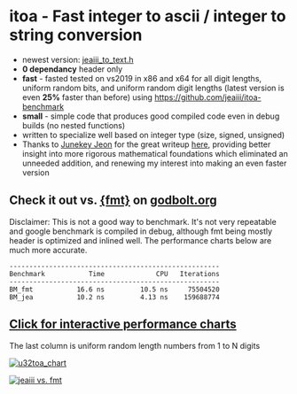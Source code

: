 # itoa - Fast integer to ascii / integer to string conversion
- newest version: [jeaiii_to_text.h](include/itoa/jeaiii_to_text.h)
- **0 dependancy** header only
- **fast** - fasted tested on vs2019 in x86 and x64 for all digit lengths, uniform random bits, and uniform random digit lengths (latest version is even **25%** faster than before) using https://github.com/jeaiii/itoa-benchmark
- **small** - simple code that produces good compiled code even in debug builds (no nested functions)
- written to specialize well based on integer type (size, signed, unsigned)
- Thanks to [Junekey Jeon](https://github.com/jk-jeon) for the great writeup [here](https://jk-jeon.github.io/posts/2022/02/jeaiii-algorithm/), providing better insight into more rigorous mathematical foundations which eliminated an unneeded addition, and renewing my interest into making an even faster version

## **Check it out vs. [{fmt}](https://github.com/fmtlib/fmt) on [godbolt.org](https://godbolt.org/#z:OYLghAFBqd5QCxAYwPYBMCmBRdBLAF1QCcAaPECAMzwBtMA7AQwFtMQByARg9KtQYEAysib0QXACx8BBAKoBnTAAUAHpwAMvAFYTStJg1DIApACYAQuYukl9ZATwDKjdAGFUtAK4sGe1wAyeAyYAHI%2BAEaYxCAAzFykAA6oCoRODB7evnrJqY4CQSHhLFEx8baY9vkMQgRMxASZPn4JdpgO6bX1BIVhkdFxrXUNTdlD3b3FpYMAlLaoXsTI7BzmscHI3lgA1CaxblEMyAgs9QDWAPSHx6fEZwB0CHvYJhoAghcX29qYTHj/F0IqCY2wAbgptlQWARXh8vggCAREgoQJ9gIQEF4Ivc0CwLj8/gCgUxYaSzOsjltMLt9lCCBdcYk6JhHs8yRTNl4duYzAikSjPsQmAB3e7ogiYiJeJRLWSMAg41B4gn/PCAohMC6nYKAylczDq4H436qgD6RHNmFUCqeZjMpPeaAYCgIVsSxG2XmCBAAbJJzdsWIsg8Q/RAvYI/QGEDNSQB2KzvbbJ7YIXYAVhesQAIqmaVnsNtYrE9om3im8wAqPa5jSqKhUdNcJhUdBxzDodPpgAcyGQ6ACpdhFbTJkzNbzbNiheLQ6TKbT1Zz2zryEkywiAE4qJhm930%2B107FB7EyyOM1nc6Pp88iyXT8OU8RMARFgxU3O3iY49mHXDtkKDDoEq2xcNsRCgRo2z4OK2wMP0xAQhAAB%2BXAaOY6bbKgVDbL8xyxu8rosIkBiunsbibEwCgQgAKqQnrOngwAhOg2yhLeLrEF4DhgmIXiYAo8ZnimLpMI4yDbE6Lpuh6qQAF6YAG8nUhO7EPvOyY0dBYkkumFjKWOv7qV%2BGmSQI0mqO6vHeAJEAEeWKbfsJFbJhGvr%2BgQ2x4DStaqN2cY%2BumkixGYXCtlucZHlwn4uSm/AehATBeEQ5g%2BtB2wgNpdQzLsCaPrFFZJRBHoTiGIZhtY1h4LGxkFS5RWoNs9DvhOJVmJhaExXVKYNdsEQ%2BQB2xfJ1xn5d1CjCoQxzbBAzX2d1jl5aZdWiEoK6ZaxE79RhkGln1z5MGcXULat1JcBtA3be12yblB1i7ae%2B2/EdtULZJVHUmYF1bbs123XdliQehj0RAdL3Od1p1Ft9y5XZh/0AxYQPA0joPPcdkMfdskgw7mcM3RohOI8jKNPYdGMrVj6a431v3w0ThO/UjaEM3taPk69J1Yz6NP4wjRNMyThNs2DFMFVDca83TBMM4z90s7LIvo5zmNrd2Us7fzDOCwrisg6LKuU2tm4a9dsSy9r35uELrP68rEN1d%2Bv7LYtzsOcmTvxkZZawlJrqWR6oJ8QJ5FuSF5r0ZIGibj6t6AcBLCmkHNmCXlP6fmsWA0CE2zZm8NHlvHSpJ8HCj3OgOljhYeCVYDO1F4nyf8WXBnpm7vsIPU4FWjCekhYZGfvKJ4lgqgeCsRYACypoEhA1wnOcIAgF0ZFmGlw%2BYPZTljcpAbeROKNjfFM29aaGXbBv82LQ7KYqv8S8Wv7BCmlQxDF96mDANEEBP/RecFzVG%2ByZ563DOEvbMqBQioAIAAeUSI4FgeAFIQA0IAsant3gYJMm8YeeAJKgjHhPaedI56MBuIvZedRV7ryoZvISO8kGKU8vvZch9TLH0SslRqZ9MqX3QUtd2Lk6RL3iqcZ%2BRAf493ogAMUnjRU0bgYGT2UAASQCNgCAPJt7pztHMXO%2Bc3hoJdsAshC87jgMgdAuBCDGEoKMYIrBjj3gWGwKENwAAJSebwABKABpCAU8X7QnsS4txnifH%2BMCQSEJriPFeL8aaLxKjQh2U/BwOYtBODpl4H4DgWhSCoE4G4WuSMFALCWCpckPBSAEE0OkuYYDJBxnuJIJscYNCSG7BoMwm5JBSG7PoTgkgcl1IKZwXgKINA1LqXMOAsAYCIBQEqJk9AyAUAgIyZkMRgAKGYMiBA0C%2BB0FdIhSgERRkRGCPUAAnpwapuI2CCBgQwWgty8m8CwKcIw4h3mkHwM%2BDooIBKjKtO0ZKKx8kf0yb82geBQY3I8FgO5vACDEDwCwZFcwqAGB2QANTwJgYUcDGDIpkIIEQYh2BSDJfIJQahRm6ASAYIwKASn6DhSiWAzA2AgBAecUgQKYjcB9DwWZ3L2B0gFQMDg3YuCirmKgeB6QUQcAALQunQDWUwlhrBmCgqqmBsRtiqvgQgA66AJmVHaNUFwQFRgtFIIEYIfQSgDASLkNIAh7U5BSJ6hgkwEJ6DaB0AQXQRieGaEGq1IaajDB6M6qYbrbBxu9eMBoAbXUxC4HMMpixlh6FRZgFYorBkcGyaQXJ%2BTCkcD8j6VVfptjAD7DNVFXgGBnByhAYpOrLD0VwECNq5RtgeGIls368QZgopmQ0kAPT7hcB9GvSQUcNAiu7GYLpZhS3DNIBi9MUzK28GrRMkAUzanvNmQsiASAFhImSuQFw%2BAiBovQHofg5LRDiGpe%2B2lKh1C/MZaQYUQpEiYtLeWw9YyOAwOSokZKWEcK1vrZIRtzaf5cXbZ2kdKzojjuzVOi9cwEC/CwDEOy27eB7oPaM49thT3TMI6QMB6YzD3CCuuzcTZNztJ7E2UtsQRm/No%2BerQMwMmcDMIJqt4yGOibmIK1IzhJBAA%3D%3D)**
Disclaimer: This is not a good way to benchmark. It's not very repeatable and google benchmark is compiled in debug, although fmt being mostly header is optimized and inlined well. The performance charts below are much more accurate.

```
-----------------------------------------------------
Benchmark           Time             CPU   Iterations
-----------------------------------------------------
BM_fmt           16.6 ns         10.5 ns     75504520
BM_jea           10.2 ns         4.13 ns    159688774
```

## **[Click for interactive performance charts](https://jeaiii.github.io/itoa/)**

The last column is uniform random length numbers from 1 to N digits

[![u32toa_chart](https://github.com/jeaiii/itoa/blob/main/chart.png)](https://jeaiii.github.io/itoa/)

[![jeaiii vs. fmt](https://github.com/jeaiii/itoa/blob/main/vs-fmt.png)](https://jeaiii.github.io/itoa/)
